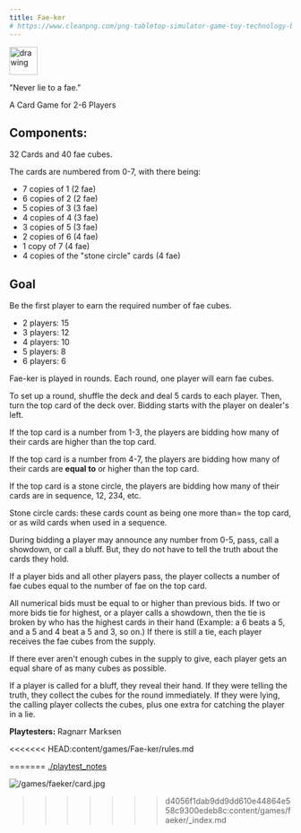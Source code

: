 ```yaml
---
title: Fae-ker
# https://www.cleanpng.com/png-tabletop-simulator-game-toy-technology-berserk-4341230/download-png.html
---
```


[<img src="/images/tabletopsim.png" alt="drawing" width="50"/>](https://steamcommunity.com/sharedfiles/filedetails/?id=3411022136)

"Never lie to a fae."

A Card Game for 2-6 Players

## Components:

32 Cards and 40 fae cubes.

The cards are numbered from 0-7, with there being:

 - 7 copies of 1 (2 fae)
 - 6 copies of 2 (2 fae)
 - 5 copies of 3 (3 fae)
 - 4 copies of 4 (3 fae)
 - 3 copies of 5 (3 fae)
 - 2 copies of 6 (4 fae)
 - 1 copy of 7 (4 fae)
 - 4 copies of the "stone circle" cards (4 fae)

## Goal 

Be the first player to earn the required number of fae cubes.

 - 2 players: 15
 - 3 players: 12
 - 4 players: 10
 - 5 players: 8
 - 6 players: 6

Fae-ker is played in rounds. Each round, one player will earn fae cubes.

To set up a round, shuffle the deck and deal 5 cards to each player. Then, turn the top card of the deck over. Bidding starts with the player on dealer's left. 

If the top card is a number from 1-3, the players are bidding how many of their cards are higher than the top card. 

If the top card is a number from 4-7, the players are bidding how many of their cards are **equal to** or higher than the top card.

If the top card is a stone circle, the players are bidding how many of their cards are in sequence, 12, 234, etc.

Stone circle cards: these cards count as being one more than= the top card, or as wild cards when used in a sequence.

During bidding a player may announce any number from 0-5, pass, call a showdown, or call a bluff. But, they do not have to tell the truth about the cards they hold. 

If a player bids and all other players pass, the player collects a number of fae cubes equal to the number of fae on the top card.

All numerical bids must be equal to or higher than previous bids. If two or more bids tie for highest, or a player calls a showdown, then the tie is broken by who has the highest cards in their hand (Example: a 6 beats a 5, and a 5 and 4 beat a 5 and 3, so on.) If there is still a tie, each player receives the fae cubes from the supply. 

If there ever aren't enough cubes in the supply to give, each player gets an equal share of as many cubes as possible.

If a player is called for a bluff, they reveal their hand. If they were telling the truth, they collect the cubes for the round immediately. If they were lying, the calling player collects the cubes, plus one extra for catching the player in a lie.

**Playtesters:** Ragnarr Marksen

<<<<<<< HEAD:content/games/Fae-ker/rules.md

=======
[./playtest_notes](./playtest_notes)

![/games/faeker/card.jpg](/games/faeker/card.jpg)
>>>>>>> d4056f1dab9dd9dd610e44864e558c9300edeb8c:content/games/faeker/_index.md
